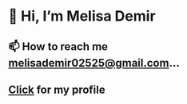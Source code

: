 #                                                                            👋 Hi, I’m Melisa Demir

##                                                                📫 How to reach me melisademir02525@gmail.com...
##  [Click](https://github.com/melisadmr) for my profile 

<!---
melisadmr/melisadmr is a ✨ special ✨ repository because its `README.md` (this file) appears on your GitHub profile.
You can click the Preview link to take a look at your changes.
--->
